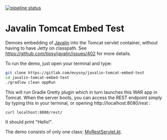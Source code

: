 [![pipeline status](https://gitlab.com/mvysny/javalin-tomcat-embed-test/badges/master/pipeline.svg)](https://gitlab.com/mvysny/javalin-tomcat-embed-test/commits/master)

# Javalin Tomcat Embed Test

Demoes embedding of [Javalin](https://javalin.io/) into the Tomcat servlet
container, without having to have Jetty on classpath.
See https://github.com/tipsy/javalin/issues/402 for more details.

To run the demo, just open your terminal and type:

```bash
git clone https://gitlab.com/mvysny/javalin-tomcat-embed-test
cd javalin-tomcat-embed-test
./gradlew clean appRun
```

This will run Gradle Gretty plugin which in turn launches this WAR app in Tomcat.
When the server boots, you can access the REST endpoint simply by typing
this in your terminal, or opening http://localhost:8080/rest :

```bash
curl localhost:8080/rest/
```

It should print "Hello!".

The demo consists of only one class: [MyRestServlet.kt](src/main/kotlin/example/MyRestServlet.kt).
